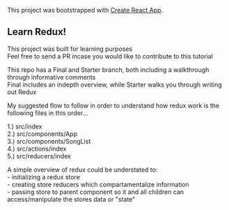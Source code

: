This project was bootstrapped with [Create React App](https://github.com/facebook/create-react-app).

## Learn Redux!

This project was built for learning purposes
<br />
Feel free to send a PR incase you would like to contribute to this tutorial

This repo has a Final and Starter branch, both including a walkthrough through informative comments
<br />
    Final includes an indepth overview, while Starter walks you through writing out Redux

My suggested flow to follow in order to understand how redux work is the following files in this order...

1.) src/index
<br />
2.) src/components/App
<br />
3.) src/components/SongList
<br />
4.) src/actions/index
<br />
5.) src/reducers/index



A simple overview of redux could be understated to:
<br />
    - initializing a redux store
    <br />
    - creating store reducers which compartamentalize information
    <br />
    - passing store to parent component so it and all children can access/manipulate the stores data or "state"